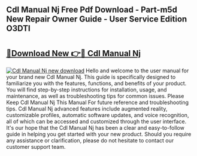 ## Cdl Manual Nj Free Pdf Download - Part-m5d New Repair Owner Guide - User Service Edition O3DTI

# <h2><a href="http://bc31978.oget.top/?id=Cdl+Manual+Nj">🔗Download New 👉🔴 Cdl Manual Nj</a></h2>

[![Cdl Manual Nj new download](https://i.imgur.com/5g1atiW.png)](http://bc31978.oget.top/?id=Cdl+Manual+Nj)
Hello and welcome to the user manual for your brand new Cdl Manual Nj. This guide is specifically designed to familiarize you with the features, functions, and benefits of your product. You will find step-by-step instructions for installation, usage, and maintenance, as well as troubleshooting tips for common issues. Please Keep Cdl Manual Nj This Manual For future reference and troubleshooting tips. Cdl Manual Nj advanced features include augmented reality, customizable profiles, automatic software updates, and voice recognition, all of which can be accessed and customized through the user interface. It's our hope that the Cdl Manual Nj has been a clear and easy-to-follow guide in helping you get started with your new product. Should you require any assistance or clarification, please do not hesitate to contact our customer support team.
